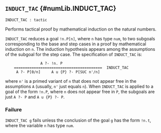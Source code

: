 ## `INDUCT_TAC` {#numLib.INDUCT_TAC}


```
INDUCT_TAC : tactic
```



Performs tactical proof by mathematical induction on the natural numbers.


`INDUCT_TAC` reduces a goal `!n.P[n]`, where `n` has type `num`, to two
subgoals corresponding to the base and step cases in a proof by mathematical
induction on `n`. The induction hypothesis appears among the assumptions of the
subgoal for the step case.  The specification of `INDUCT_TAC` is:
    
                    A ?- !n. P
        ========================================  INDUCT_TAC
         A ?- P[0/n]     A u {P} ?- P[SUC n'/n]
    
where `n'` is a primed variant of `n` that does not appear free in
the assumptions `A` (usually, `n'` just equals `n`). When `INDUCT_TAC` is
applied to a goal of the form `!n.P`, where `n` does not appear free in `P`,
the subgoals are just `A ?- P` and `A u {P} ?- P`.

### Failure

`INDUCT_TAC g` fails unless the conclusion of the goal `g` has the form `!n.t`,
where the variable `n` has type `num`.
